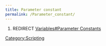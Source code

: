 ```yaml
---
title: Parameter constant
permalink: /Parameter_constant/
---
```


1.  REDIRECT [Variables\#Parameter Constants](/Variables#Parameter_Constants "wikilink")

[Category:Scripting](/Category:Scripting "wikilink")